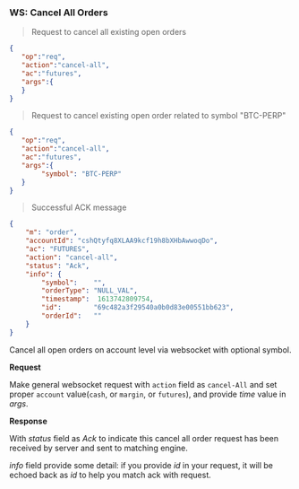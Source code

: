### WS: Cancel All Orders

> Request to cancel all existing open orders 

```json
{
   "op":"req",
   "action":"cancel-all",
   "ac":"futures",
   "args":{      
   }
}
```

> Request to cancel existing open order related to symbol "BTC-PERP"

```json
{
   "op":"req",
   "action":"cancel-all",
   "ac":"futures",
   "args":{ 
        "symbol": "BTC-PERP"     
   }
}
```

> Successful ACK message

```json
{
    "m": "order",
    "accountId": "cshQtyfq8XLAA9kcf19h8bXHbAwwoqDo",
    "ac": "FUTURES",
    "action": "cancel-all",
    "status": "Ack",
    "info": {
        "symbol":    "",
        "orderType": "NULL_VAL",
        "timestamp":  1613742809754,
        "id":        "69c482a3f29540a0b0d83e00551bb623",
        "orderId":   ""
    }
}
```

Cancel all open orders on account level via websocket with optional symbol.

**Request**

Make general websocket request with `action` field as `cancel-All` and set proper `account` value(`cash`, or `margin`, or `futures`), and provide *time* value in *args*.

**Response**

With *status* field as *Ack* to indicate this cancel all order request has been received by server and sent to matching engine. 

*info* field provide some detail: if you provide *id* in your request, it will be echoed back as *id* to help you match ack with request.
